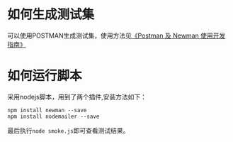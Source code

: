 # 如何生成测试集
可以使用POSTMAN生成测试集，使用方法见[《Postman 及 Newman 使用开发指南》](http://blog.text.wiki/tags.html#postman-ref)

# 如何运行脚本
采用nodejs脚本，用到了两个插件,安装方法如下：
```
npm install newman --save
npm install nodemailer --save
```

最后执行`node smoke.js`即可查看测试结果。
